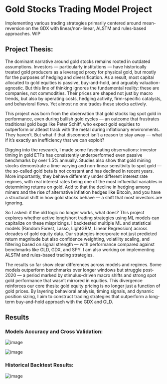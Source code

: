 # Gold Stocks Trading Model Project
Implementing various trading strategies primarily centered around mean-reversion on the GDX with linear/non-linear, ALSTM and rules-based approaches. WIP

## Project Thesis:

The dominant narrative around gold stocks remains rooted in outdated assumptions. Investors — particularly institutions — have historically treated gold producers as a leveraged proxy for physical gold, but mostly for the purposes of hedging and diversification. As a result, most capital allocated to gold equities is passive, buy-and-hold, and arguably valuation-agnostic. But this line of thinking ignores the fundamental reality: these are companies, not commodities. Their prices are shaped not just by macro trends, but also by operating costs, hedging activity, firm-specific catalysts, and behavioral flows. Yet almost no one trades these stocks actively.

This project was born from the observation that gold stocks lag spot gold in performance, even during bullish gold cycles — an outcome that frustrates traditional gold bugs like Peter Schiff, who expect gold equities to outperform or atleast track with the metal during inflationary environments. They haven’t. But what if that disconnect isn’t a reason to stay away — what if it’s exactly an inefficiency that we can exploit?

Digging into the research, I made some fascinating observations: investor timing in gold ETFs has consistently underperformed even passive benchmarks by over 1.5% annually. ​Studies also show that gold mining stocks demonstrate a time-varying and non-linear sensitivity to spot gold — the so-called gold beta is not constant and has declined in recent years. More importantly, they behave differently under different interest rate regimes, with real interest rates being one of the most influential variables in determining returns on gold. Add to that the decline in hedging among miners and the rise of alternative inflation hedges like Bitcoin, and you have a structural shift in how gold stocks behave — a shift that most investors are ignoring.

So I asked: if the old logic no longer works, what does? This project explores whether active long/short trading strategies using ML models can capitalize on these mispricings. I backtested multiple ML and statistical models (Random Forest, Lasso, LightGBM, Linear Regression) across decades of gold equity data. Our strategies incorporate not just predicted return magnitude but also confidence weighting, volatility scaling, and filtering based on signal strength — with performance compared against benchmarks like GLD, GDX, and SPY. I am also working on implementing ALSTM and rules-based trading strategies.

The results so far show clear differences across models and regimes. Some models outperform benchmarks over longer windows but struggle post-2020 — a period marked by stimulus-driven macro shifts and strong spot gold performance that wasn’t mirrored in equities. This divergence reinforces our core thesis: gold equity pricing is no longer just a function of gold prices. By layering behavioral analysis, timing signals, and dynamic position sizing, I aim to construct trading strategies that outperform a long-term buy-and-hold approach with the GDX and GLD.

## Results

### Models Accuracy and Cross Validation:

![image](https://github.com/user-attachments/assets/33df6fc8-aeaf-4519-93e8-0c1155978a62)

![image](https://github.com/user-attachments/assets/1036cc4b-2c0a-48b2-aa5d-88dc263c57e0)

### Historical Backtest Results:

![image](https://github.com/user-attachments/assets/6e9f9db7-4e61-4be8-a54f-9340b853f9aa)




